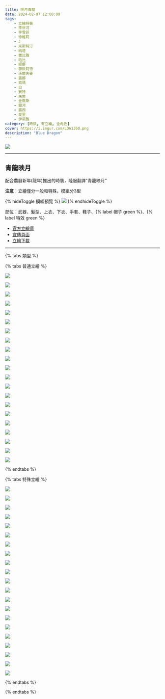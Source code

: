 ```yaml
---
title: 明月青龍
date: 2024-02-07 12:00:00
tags:
    - 立繪時裝
    - 李世河
    - 李雪菲
    - 徐維莉
    - J
    - 米斯特汀
    - 納塔
    - 蕾比雅
    - 哈比
    - 緹娜
    - 薇歐莉特
    - 沃爾夫姜
    - 露娜
    - 索瑪
    - 白
    - 賽特
    - 未來
    - 金徹斯
    - 銀河
    - 露西
    - 愛里
    - 伊莉雅
category: [時裝, 有立繪, 全角色]
cover: https://i.imgur.com/LOA1J6O.png
description: "Blue Dragon"
---
```


![](https://imgur.com/ki3I1hY.png)

---
## 青龍映月

配合農曆新年(龍年)推出的時裝，陸服翻譯"青龍映月"

**注意**：立繪僅分一般和特殊，模組分3型

{% hideToggle 模組預覽 %}
![](https://i.imgur.com/wqfYt9ah.png)
{% endhideToggle %}

部位：武器、髮型、上衣、下衣、手套、鞋子、{% label 帽子 green %}、{% label 特效 green %}

+ [官方立繪庫](https://www.naddic.co.kr/ko/game/cls/fansitekit)
+ [宣傳頁面](https://closers.nexon.com/Events2024/0207/Costume)
+ [立繪下載](https://closers.vod.nexoncdn.co.kr/site/fansitekit/Closers_FansiteKit_Dragon_6E26A5F600D6A2C4.zip)
---
{% tabs 類型 %}
<!-- tab 普通角色立繪-->
{% tabs 普通立繪 %}
<!-- tab 李世河(Seha)-->
[![](https://i.imgur.com/eEL9Cjqh.png)](https://i.imgur.com/eEL9Cjq.png)
<!-- endtab -->
<!-- tab 李雪菲(Seulbi)-->
[![](https://i.imgur.com/Uw8JtXih.png)](https://i.imgur.com/Uw8JtXi.png)
<!-- endtab -->
<!-- tab 徐維莉(Yuri)-->
[![](https://i.imgur.com/0kI556Dh.png)](https://i.imgur.com/0kI556D.png)
<!-- endtab -->
<!-- tab J-->
[![](https://i.imgur.com/mUguSxkh.png)](https://i.imgur.com/mUguSxk.png)
<!-- endtab -->
<!-- tab 米斯特汀(Tein)-->
[![](https://i.imgur.com/txMizRRh.png)](https://i.imgur.com/txMizRR.png)
<!-- endtab -->
<!-- tab 納塔(Nata)-->
[![](https://i.imgur.com/0UP6wtSh.png)](https://i.imgur.com/0UP6wtS.png)
<!-- endtab -->
<!-- tab 蕾比雅(Levia)-->
[![](https://i.imgur.com/qojSM5Wh.png)](https://i.imgur.com/qojSM5W.png)
<!-- endtab -->
<!-- tab 哈比(Harpy)-->
[![](https://i.imgur.com/19KHBFPh.png)](https://i.imgur.com/19KHBFP.png)
<!-- endtab -->
<!-- tab 緹娜(Tina)-->
[![](https://i.imgur.com/ZOAxyBzh.png)](https://i.imgur.com/ZOAxyBz.png)
<!-- endtab -->
<!-- tab 薇歐莉特(Violet)-->
[![](https://i.imgur.com/tHJJezSh.png)](https://i.imgur.com/tHJJezS.png)
<!-- endtab -->
<!-- tab 沃爾夫姜(Wolfgang)-->
[![](https://i.imgur.com/NYX5tlLh.png)](https://i.imgur.com/NYX5tlL.png)
<!-- endtab -->
<!-- tab 露娜(Luna)-->
[![](https://i.imgur.com/kpSyVl9h.png)](https://i.imgur.com/kpSyVl9.png)
<!-- endtab -->
<!-- tab 索瑪(Soma)-->
[![](https://i.imgur.com/FlYpyDah.png)](https://i.imgur.com/FlYpyDa.png)
<!-- endtab -->
<!-- tab 白(Bai)-->
[![](https://i.imgur.com/QqNFRNwh.png)](https://i.imgur.com/QqNFRNw.png)
<!-- endtab -->
<!-- tab 賽特(Seth)-->
[![](https://i.imgur.com/GNQVdrLh.png)](https://i.imgur.com/GNQVdrL.png)
<!-- endtab -->
<!-- tab 未來(Mirae)-->
[![](https://i.imgur.com/B3iURoDh.png)](https://i.imgur.com/B3iURoD.png)
<!-- endtab -->
<!-- tab 徹斯(Chulsoo)-->
[![](https://i.imgur.com/2zjdU14h.png)](https://i.imgur.com/2zjdU14.png)
<!-- endtab -->
<!-- tab 銀河(Eunha)-->
[![](https://i.imgur.com/v6txnHEh.png)](https://i.imgur.com/v6txnHE.png)
<!-- endtab -->
<!-- tab 露西(Lucy)-->
[![](https://i.imgur.com/nOPzHOvh.png)](https://i.imgur.com/nOPzHOv.png)
<!-- endtab -->
<!-- tab 愛里(Aeri)-->
[![](https://i.imgur.com/CGXnSXJh.png)](https://i.imgur.com/CGXnSXJ.png)
<!-- endtab -->
<!-- tab 伊莉雅(Ria)-->
[![](https://i.imgur.com/1vvK4guh.jpg)](https://i.imgur.com/1vvK4gu.jpg)
<!-- endtab -->
{% endtabs %}
<!-- endtab -->

<!-- tab 特殊角色立繪-->
{% tabs 特殊立繪 %}
<!-- tab 李世河(Seha)-->
[![](https://i.imgur.com/5ks8RB9h.png)](https://i.imgur.com/5ks8RB9.png)
<!-- endtab -->
<!-- tab 李雪菲(Seulbi)-->
[![](https://i.imgur.com/LKGShXfh.png)](https://i.imgur.com/LKGShXf.png)
<!-- endtab -->
<!-- tab 徐維莉(Yuri)-->
[![](https://i.imgur.com/NuOH2bMh.png)](https://i.imgur.com/NuOH2bM.png)
<!-- endtab -->
<!-- tab J-->
[![](https://i.imgur.com/82HBFwUh.png)](https://i.imgur.com/82HBFwU.png)
<!-- endtab -->
<!-- tab 米斯特汀(Tein)-->
[![](https://i.imgur.com/LotjemKh.png)](https://i.imgur.com/LotjemK.png)
<!-- endtab -->
<!-- tab 納塔(Nata)-->
[![](https://i.imgur.com/8eAg15kh.png)](https://i.imgur.com/8eAg15k.png)
<!-- endtab -->
<!-- tab 蕾比雅(Levia)-->
[![](https://i.imgur.com/zpryIDzh.png)](https://i.imgur.com/zpryIDz.png)
<!-- endtab -->
<!-- tab 哈比(Harpy)-->
[![](https://i.imgur.com/HOqxmGPh.png)](https://i.imgur.com/HOqxmGP.png)
<!-- endtab -->
<!-- tab 緹娜(Tina)-->
[![](https://i.imgur.com/f7xm4fAh.png)](https://i.imgur.com/f7xm4fA.png)
<!-- endtab -->
<!-- tab 薇歐莉特(Violet)-->
[![](https://i.imgur.com/1xu9Xqih.png)](https://i.imgur.com/1xu9Xqi.png)
<!-- endtab -->
<!-- tab 沃爾夫姜(Wolfgang)-->
[![](https://i.imgur.com/aoHPfmEh.png)](https://i.imgur.com/aoHPfmE.png)
<!-- endtab -->
<!-- tab 露娜(Luna)-->
[![](https://i.imgur.com/tOUErkGh.png)](https://i.imgur.com/tOUErkG.png)
<!-- endtab -->
<!-- tab 索瑪(Soma)-->
[![](https://i.imgur.com/9geqK5th.png)](https://i.imgur.com/9geqK5t.png)
<!-- endtab -->
<!-- tab 白(Bai)-->
[![](https://i.imgur.com/b037P2zh.png)](https://i.imgur.com/b037P2z.png)
<!-- endtab -->
<!-- tab 賽特(Seth)-->
[![](https://i.imgur.com/F8yyd9Gh.png)](https://i.imgur.com/F8yyd9G.png)
<!-- endtab -->
<!-- tab 未來(Mirae)-->
[![](https://i.imgur.com/svSvckbh.png)](https://i.imgur.com/svSvckb.png)
<!-- endtab -->
<!-- tab 徹斯(Chulsoo)-->
[![](https://i.imgur.com/YDWRf8Dh.png)](https://i.imgur.com/YDWRf8D.png)
<!-- endtab -->
<!-- tab 銀河(Eunha)-->
[![](https://i.imgur.com/p1nopj1h.png)](https://i.imgur.com/p1nopj1.png)
<!-- endtab -->
<!-- tab 露西(Lucy)-->
[![](https://i.imgur.com/hraxur6h.png)](https://i.imgur.com/hraxur6.png)
<!-- endtab -->
<!-- tab 愛里(Aeri)-->
[![](https://i.imgur.com/xC3NGrQh.png)](https://i.imgur.com/xC3NGrQ.png)
<!-- endtab -->
<!-- tab 伊莉雅(Ria)-->
[![](https://i.imgur.com/jCsj6gyh.jpg)](https://i.imgur.com/jCsj6gy.jpg)
<!-- endtab -->
{% endtabs %}
<!-- endtab -->

{% endtabs %}